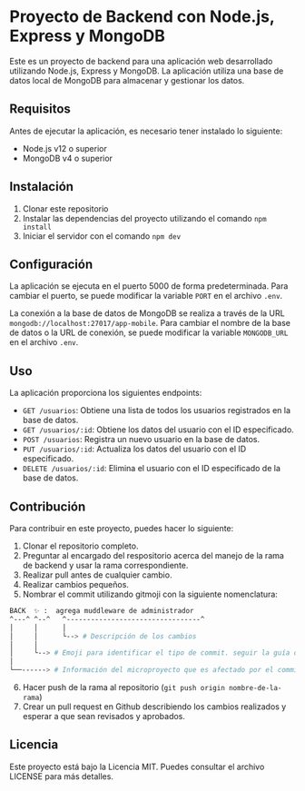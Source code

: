 # Proyecto de Backend con Node.js, Express y MongoDB

Este es un proyecto de backend para una aplicación web desarrollado utilizando Node.js, Express y MongoDB. La aplicación utiliza una base de datos local de MongoDB para almacenar y gestionar los datos.

## Requisitos

Antes de ejecutar la aplicación, es necesario tener instalado lo siguiente:

- Node.js v12 o superior
- MongoDB v4 o superior

## Instalación

1. Clonar este repositorio
2. Instalar las dependencias del proyecto utilizando el comando `npm install`
3. Iniciar el servidor con el comando `npm dev`

## Configuración

La aplicación se ejecuta en el puerto 5000 de forma predeterminada. Para cambiar el puerto, se puede modificar la variable `PORT` en el archivo `.env`.

La conexión a la base de datos de MongoDB se realiza a través de la URL `mongodb://localhost:27017/app-mobile`. Para cambiar el nombre de la base de datos o la URL de conexión, se puede modificar la variable `MONGODB_URL` en el archivo `.env`.

## Uso

La aplicación proporciona los siguientes endpoints:

- `GET /usuarios`: Obtiene una lista de todos los usuarios registrados en la base de datos.
- `GET /usuarios/:id`: Obtiene los datos del usuario con el ID especificado.
- `POST /usuarios`: Registra un nuevo usuario en la base de datos.
- `PUT /usuarios/:id`: Actualiza los datos del usuario con el ID especificado.
- `DELETE /usuarios/:id`: Elimina el usuario con el ID especificado de la base de datos.
## Contribución

Para contribuir en este proyecto, puedes hacer lo siguiente:

1. Clonar el repositorio completo.
2. Preguntar al encargado del respositorio acerca del manejo de la rama de backend y usar la rama correspondiente.
3. Realizar pull antes de cualquier cambio.
4. Realizar cambios pequeños.
5. Nombrar el commit utilizando gitmoji con la siguiente nomenclatura:
```bash
BACK  ✨ :  agrega muddleware de administrador
^---^ ^--^   ^---------------------------------^
│     │      │
│     │      └--> # Descripción de los cambios
│     │
│     └--> # Emoji para identificar el tipo de commit. seguir la guía de [gitmoji](https://gitmoji.dev/)
│      
└──------> # Información del microproyecto que es afectado por el commit.
```

6. Hacer push de la rama al repositorio (`git push origin nombre-de-la-rama`)
7. Crear un pull request en Github describiendo los cambios realizados y esperar a que sean revisados y aprobados.

## Licencia

Este proyecto está bajo la Licencia MIT. Puedes consultar el archivo LICENSE para más detalles.
